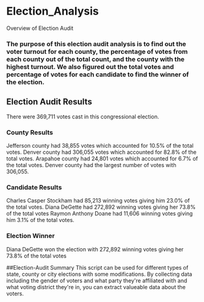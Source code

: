 # Election_Analysis
Overview of Election Audit
### The purpose of this election audit analysis is to find out the voter turnout for each county, the percentage of votes from each county out of the total count, and the county with the highest turnout. We also figured out the total votes and percentage of votes for each candidate to find the winner of the election. 

## Election Audit Results 
There were 369,711 votes cast in this congressional election.

### County Results
Jefferson county had 38,855 votes which accounted for 10.5% of the total votes. 
Denver county had 306,055 votes which accounted for 82.8% of the total votes. 
Arapahoe county had 24,801 votes which accounted for 6.7% of the total votes. 
Denver county had the largest number of votes with 306,055. 
### Candidate Results
Charles Casper Stockham had 85,213 winning votes giving him 23.0% of the total votes. 
Diana DeGette had 272,892 winning votes giving her 73.8% of the total votes
Raymon Anthony Doane had 11,606 winning votes giving him 3.1% of the total votes. 
### Election Winner
Diana DeGette won the election with 272,892 winning votes giving her 73.8% of the total votes

##Election-Audit Summary
This script can be used for different types of state, county or city elections with some modifications. By collecting data including the gender of voters and what party they're affiliated with and what voting district they're in, you can extract valueable data about the voters. 

